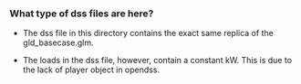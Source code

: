 ### What type of dss files are here?

- The dss file in this directory contains the exact same replica of the gld_basecase.glm.

- The loads in the dss file, however, contain a constant kW. This is due to the lack of player object in opendss.
